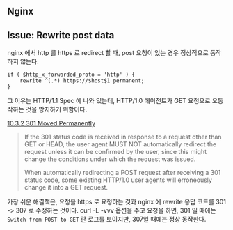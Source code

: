 Nginx
-----

## Issue: Rewrite post data

nginx 에서 http 를 https 로 redirect 할 때, post 요청이 있는 경우 정상적으로 동작하지 않는다.
```nginx
if ( $http_x_forwarded_proto = 'http' ) {
    rewrite ^(.*) https://$host$1 permanent;
}
```

그 이유는 HTTP/1.1 Spec 에 나와 있는데, HTTP/1.0 에이전트가 GET 요청으로 오동작하는 것을 방지하기 위함이다.
 
[10.3.2 301 Moved Permanently](https://www.w3.org/Protocols/rfc2616/rfc2616-sec10.html#sec10.3.2)
> If the 301 status code is received in response to a request other than GET or HEAD, the user agent MUST NOT automatically redirect the request unless it can be confirmed by the user, since this might change the conditions under which the request was issued.
>
> When automatically redirecting a POST request after receiving a 301 status code, some existing HTTP/1.0 user agents will erroneously change it into a GET request.

가장 쉬운 해결책은, 요청을 https 로 요청하는 것과 nginx 에 rewrite 응답 코드를 301 -> 307 로 수정하는 것이다. 
curl -L -vvv 옵션을 주고 요청을 하면, 301 일 때에는 `Switch from POST to GET` 란 로그를 보이지만, 307일 때에는 정상 동작한다. 
